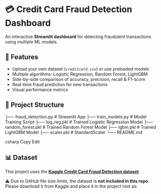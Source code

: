# 💳 Credit Card Fraud Detection Dashboard  

An interactive **Streamlit dashboard** for detecting fraudulent transactions using multiple ML models.  

## 🚀 Features
- Upload your own dataset (`creditcard.csv`) or use preloaded models  
- Multiple algorithms: Logistic Regression, Random Forest, LightGBM  
- Side-by-side comparison of accuracy, precision, recall & F1-score  
- Real-time fraud prediction for new transactions  
- Visual performance metrics  

## 📂 Project Structure
├── fraud_detection.py # Streamlit App
├── train_models.py # Model Training Script
├── log_reg.pkl # Trained Logistic Regression Model
├── random_forest.pkl # Trained Random Forest Model
├── lgbm.pkl # Trained LightGBM Model
├── scaler.pkl # StandardScaler
└── README.md

csharp
Copy
Edit

## 📊 Dataset
This project uses the **[Kaggle Credit Card Fraud Detection dataset](https://www.kaggle.com/mlg-ulb/creditcardfraud)**.  

⚠️ Due to GitHub file size limits, the dataset is **not included in this repo**.  
Please download it from Kaggle and place it in the project root as:  
